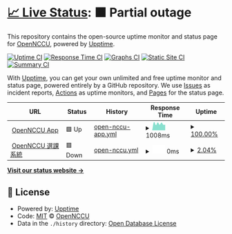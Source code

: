 # [📈 Live Status](https://OpenNCCU.github.io/stats): <!--live status--> **🟧 Partial outage**

This repository contains the open-source uptime monitor and status page for [OpenNCCU](https://opennccu.com), powered by [Upptime](https://github.com/upptime/upptime).

[![Uptime CI](https://github.com/OpenNCCU/stats/workflows/Uptime%20CI/badge.svg)](https://github.com/OpenNCCU/stats/actions?query=workflow%3A%22Uptime+CI%22)
[![Response Time CI](https://github.com/OpenNCCU/stats/workflows/Response%20Time%20CI/badge.svg)](https://github.com/OpenNCCU/stats/actions?query=workflow%3A%22Response+Time+CI%22)
[![Graphs CI](https://github.com/OpenNCCU/stats/workflows/Graphs%20CI/badge.svg)](https://github.com/OpenNCCU/stats/actions?query=workflow%3A%22Graphs+CI%22)
[![Static Site CI](https://github.com/OpenNCCU/stats/workflows/Static%20Site%20CI/badge.svg)](https://github.com/OpenNCCU/stats/actions?query=workflow%3A%22Static+Site+CI%22)
[![Summary CI](https://github.com/OpenNCCU/stats/workflows/Summary%20CI/badge.svg)](https://github.com/OpenNCCU/stats/actions?query=workflow%3A%22Summary+CI%22)

With [Upptime](https://upptime.js.org), you can get your own unlimited and free uptime monitor and status page, powered entirely by a GitHub repository. We use [Issues](https://github.com/OpenNCCU/stats/issues) as incident reports, [Actions](https://github.com/OpenNCCU/stats/actions) as uptime monitors, and [Pages](https://OpenNCCU.github.io/stats) for the status page.

<!--start: status pages-->
<!-- This summary is generated by Upptime (https://github.com/upptime/upptime) -->
<!-- Do not edit this manually, your changes will be overwritten -->
<!-- prettier-ignore -->
| URL | Status | History | Response Time | Uptime |
| --- | ------ | ------- | ------------- | ------ |
| <img alt="" src="https://icons.duckduckgo.com/ip3/opennccu.com.ico" height="13"> [OpenNCCU App](https://opennccu.com) | 🟩 Up | [open-nccu-app.yml](https://github.com/OpenNCCU/stats/commits/HEAD/history/open-nccu-app.yml) | <details><summary><img alt="Response time graph" src="./graphs/open-nccu-app/response-time-week.png" height="20"> 1008ms</summary><br><a href="https://OpenNCCU.github.io/stats/history/open-nccu-app"><img alt="Response time 1008" src="https://img.shields.io/endpoint?url=https%3A%2F%2Fraw.githubusercontent.com%2FOpenNCCU%2Fstats%2FHEAD%2Fapi%2Fopen-nccu-app%2Fresponse-time.json"></a><br><a href="https://OpenNCCU.github.io/stats/history/open-nccu-app"><img alt="24-hour response time 1008" src="https://img.shields.io/endpoint?url=https%3A%2F%2Fraw.githubusercontent.com%2FOpenNCCU%2Fstats%2FHEAD%2Fapi%2Fopen-nccu-app%2Fresponse-time-day.json"></a><br><a href="https://OpenNCCU.github.io/stats/history/open-nccu-app"><img alt="7-day response time 1008" src="https://img.shields.io/endpoint?url=https%3A%2F%2Fraw.githubusercontent.com%2FOpenNCCU%2Fstats%2FHEAD%2Fapi%2Fopen-nccu-app%2Fresponse-time-week.json"></a><br><a href="https://OpenNCCU.github.io/stats/history/open-nccu-app"><img alt="30-day response time 1008" src="https://img.shields.io/endpoint?url=https%3A%2F%2Fraw.githubusercontent.com%2FOpenNCCU%2Fstats%2FHEAD%2Fapi%2Fopen-nccu-app%2Fresponse-time-month.json"></a><br><a href="https://OpenNCCU.github.io/stats/history/open-nccu-app"><img alt="1-year response time 1008" src="https://img.shields.io/endpoint?url=https%3A%2F%2Fraw.githubusercontent.com%2FOpenNCCU%2Fstats%2FHEAD%2Fapi%2Fopen-nccu-app%2Fresponse-time-year.json"></a></details> | <details><summary><a href="https://OpenNCCU.github.io/stats/history/open-nccu-app">100.00%</a></summary><a href="https://OpenNCCU.github.io/stats/history/open-nccu-app"><img alt="All-time uptime 100.00%" src="https://img.shields.io/endpoint?url=https%3A%2F%2Fraw.githubusercontent.com%2FOpenNCCU%2Fstats%2FHEAD%2Fapi%2Fopen-nccu-app%2Fuptime.json"></a><br><a href="https://OpenNCCU.github.io/stats/history/open-nccu-app"><img alt="24-hour uptime 100.00%" src="https://img.shields.io/endpoint?url=https%3A%2F%2Fraw.githubusercontent.com%2FOpenNCCU%2Fstats%2FHEAD%2Fapi%2Fopen-nccu-app%2Fuptime-day.json"></a><br><a href="https://OpenNCCU.github.io/stats/history/open-nccu-app"><img alt="7-day uptime 100.00%" src="https://img.shields.io/endpoint?url=https%3A%2F%2Fraw.githubusercontent.com%2FOpenNCCU%2Fstats%2FHEAD%2Fapi%2Fopen-nccu-app%2Fuptime-week.json"></a><br><a href="https://OpenNCCU.github.io/stats/history/open-nccu-app"><img alt="30-day uptime 100.00%" src="https://img.shields.io/endpoint?url=https%3A%2F%2Fraw.githubusercontent.com%2FOpenNCCU%2Fstats%2FHEAD%2Fapi%2Fopen-nccu-app%2Fuptime-month.json"></a><br><a href="https://OpenNCCU.github.io/stats/history/open-nccu-app"><img alt="1-year uptime 100.00%" src="https://img.shields.io/endpoint?url=https%3A%2F%2Fraw.githubusercontent.com%2FOpenNCCU%2Fstats%2FHEAD%2Fapi%2Fopen-nccu-app%2Fuptime-year.json"></a></details>
| <img alt="" src="https://icons.duckduckgo.com/ip3/beta-scsropennccu.com.ico" height="13"> [OpenNCCU 選課系統](https://beta-scsropennccu.com) | 🟥 Down | [open-nccu.yml](https://github.com/OpenNCCU/stats/commits/HEAD/history/open-nccu.yml) | <details><summary><img alt="Response time graph" src="./graphs/open-nccu/response-time-week.png" height="20"> 0ms</summary><br><a href="https://OpenNCCU.github.io/stats/history/open-nccu"><img alt="Response time 0" src="https://img.shields.io/endpoint?url=https%3A%2F%2Fraw.githubusercontent.com%2FOpenNCCU%2Fstats%2FHEAD%2Fapi%2Fopen-nccu%2Fresponse-time.json"></a><br><a href="https://OpenNCCU.github.io/stats/history/open-nccu"><img alt="24-hour response time 0" src="https://img.shields.io/endpoint?url=https%3A%2F%2Fraw.githubusercontent.com%2FOpenNCCU%2Fstats%2FHEAD%2Fapi%2Fopen-nccu%2Fresponse-time-day.json"></a><br><a href="https://OpenNCCU.github.io/stats/history/open-nccu"><img alt="7-day response time 0" src="https://img.shields.io/endpoint?url=https%3A%2F%2Fraw.githubusercontent.com%2FOpenNCCU%2Fstats%2FHEAD%2Fapi%2Fopen-nccu%2Fresponse-time-week.json"></a><br><a href="https://OpenNCCU.github.io/stats/history/open-nccu"><img alt="30-day response time 0" src="https://img.shields.io/endpoint?url=https%3A%2F%2Fraw.githubusercontent.com%2FOpenNCCU%2Fstats%2FHEAD%2Fapi%2Fopen-nccu%2Fresponse-time-month.json"></a><br><a href="https://OpenNCCU.github.io/stats/history/open-nccu"><img alt="1-year response time 0" src="https://img.shields.io/endpoint?url=https%3A%2F%2Fraw.githubusercontent.com%2FOpenNCCU%2Fstats%2FHEAD%2Fapi%2Fopen-nccu%2Fresponse-time-year.json"></a></details> | <details><summary><a href="https://OpenNCCU.github.io/stats/history/open-nccu">2.04%</a></summary><a href="https://OpenNCCU.github.io/stats/history/open-nccu"><img alt="All-time uptime 2.04%" src="https://img.shields.io/endpoint?url=https%3A%2F%2Fraw.githubusercontent.com%2FOpenNCCU%2Fstats%2FHEAD%2Fapi%2Fopen-nccu%2Fuptime.json"></a><br><a href="https://OpenNCCU.github.io/stats/history/open-nccu"><img alt="24-hour uptime 2.04%" src="https://img.shields.io/endpoint?url=https%3A%2F%2Fraw.githubusercontent.com%2FOpenNCCU%2Fstats%2FHEAD%2Fapi%2Fopen-nccu%2Fuptime-day.json"></a><br><a href="https://OpenNCCU.github.io/stats/history/open-nccu"><img alt="7-day uptime 2.04%" src="https://img.shields.io/endpoint?url=https%3A%2F%2Fraw.githubusercontent.com%2FOpenNCCU%2Fstats%2FHEAD%2Fapi%2Fopen-nccu%2Fuptime-week.json"></a><br><a href="https://OpenNCCU.github.io/stats/history/open-nccu"><img alt="30-day uptime 2.04%" src="https://img.shields.io/endpoint?url=https%3A%2F%2Fraw.githubusercontent.com%2FOpenNCCU%2Fstats%2FHEAD%2Fapi%2Fopen-nccu%2Fuptime-month.json"></a><br><a href="https://OpenNCCU.github.io/stats/history/open-nccu"><img alt="1-year uptime 2.04%" src="https://img.shields.io/endpoint?url=https%3A%2F%2Fraw.githubusercontent.com%2FOpenNCCU%2Fstats%2FHEAD%2Fapi%2Fopen-nccu%2Fuptime-year.json"></a></details>

<!--end: status pages-->

[**Visit our status website →**](https://OpenNCCU.github.io/stats)

## 📄 License

- Powered by: [Upptime](https://github.com/upptime/upptime)
- Code: [MIT](./LICENSE) © [OpenNCCU](https://opennccu.com)
- Data in the `./history` directory: [Open Database License](https://opendatacommons.org/licenses/odbl/1-0/)
